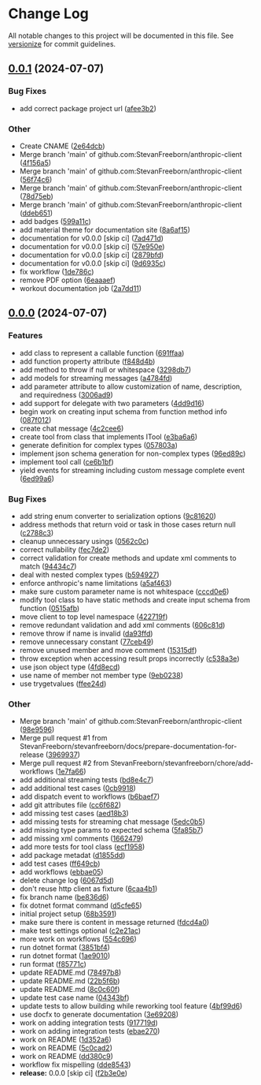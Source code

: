 # Change Log

All notable changes to this project will be documented in this file. See [versionize](https://github.com/versionize/versionize) for commit guidelines.

<a name="0.0.1"></a>
## [0.0.1](https://www.github.com/StevanFreeborn/anthropic-client/releases/tag/v0.0.1) (2024-07-07)

### Bug Fixes

* add correct package project url ([afee3b2](https://www.github.com/StevanFreeborn/anthropic-client/commit/afee3b293a69ed616dedb7656a05cda74502f7a9))

### Other

* Create CNAME ([2e64dcb](https://www.github.com/StevanFreeborn/anthropic-client/commit/2e64dcb7dbbc11180b8c6f56c50a77e2f6bdc13a))
* Merge branch 'main' of github.com:StevanFreeborn/anthropic-client ([4f156a5](https://www.github.com/StevanFreeborn/anthropic-client/commit/4f156a53cf467ee809136e1d8c66167bbb6890be))
* Merge branch 'main' of github.com:StevanFreeborn/anthropic-client ([56f74c6](https://www.github.com/StevanFreeborn/anthropic-client/commit/56f74c68c9ccf2e2ef4222e1bcfe0149f0db1046))
* Merge branch 'main' of github.com:StevanFreeborn/anthropic-client ([78d75eb](https://www.github.com/StevanFreeborn/anthropic-client/commit/78d75eb9440d07a2f121105be6d3382249542c1d))
* Merge branch 'main' of github.com:StevanFreeborn/anthropic-client ([ddeb651](https://www.github.com/StevanFreeborn/anthropic-client/commit/ddeb6519a2e314ac9194a624e91d4953a1fd3c12))
* add badges ([599a11c](https://www.github.com/StevanFreeborn/anthropic-client/commit/599a11cd2ded815cc2dceab49aa6140193a4e4ab))
* add material theme for documentation site ([8a6af15](https://www.github.com/StevanFreeborn/anthropic-client/commit/8a6af152b05f4deb220501de4c69adbde98f7bb2))
* documentation for v0.0.0 [skip ci] ([7ad471d](https://www.github.com/StevanFreeborn/anthropic-client/commit/7ad471d7608dc89c1efa9803c055123d7929f2bf))
* documentation for v0.0.0 [skip ci] ([57e950e](https://www.github.com/StevanFreeborn/anthropic-client/commit/57e950e1ce360d416bd98f204e5b17f28c51a8a1))
* documentation for v0.0.0 [skip ci] ([2879bfd](https://www.github.com/StevanFreeborn/anthropic-client/commit/2879bfde33f0c26df5e79346b8ca594c40585e8a))
* documentation for v0.0.0 [skip ci] ([9d6935c](https://www.github.com/StevanFreeborn/anthropic-client/commit/9d6935c9eb7d9518ab797be5fa4cff7dc852e565))
* fix workflow ([1de786c](https://www.github.com/StevanFreeborn/anthropic-client/commit/1de786c27c709574104f5563e439ff10fe7902c9))
* remove PDF option ([6eaaaef](https://www.github.com/StevanFreeborn/anthropic-client/commit/6eaaaef3b624dca4b674dbabb6f17e5fe3f0e95e))
* workout documentation job ([2a7dd11](https://www.github.com/StevanFreeborn/anthropic-client/commit/2a7dd118c6dadf2b5675282111f76cfb5bd5566f))

<a name="0.0.0"></a>
## [0.0.0](https://www.github.com/StevanFreeborn/anthropic-client/releases/tag/v0.0.0) (2024-07-07)

### Features

* add class to represent a callable function ([691ffaa](https://www.github.com/StevanFreeborn/anthropic-client/commit/691ffaafb735c670d3c49b382493283cff5b8568))
* add function property attribute ([f848d4b](https://www.github.com/StevanFreeborn/anthropic-client/commit/f848d4b79235ac11b204375dac6afca7247b7ddb))
* add method to throw if null or whitespace ([3298db7](https://www.github.com/StevanFreeborn/anthropic-client/commit/3298db7a3add483eaeda1fcd8e72b8c12f72d34f))
* add models for streaming messages ([a4784fd](https://www.github.com/StevanFreeborn/anthropic-client/commit/a4784fd5dbdeb299f61d1ff58ebf54287da48630))
* add parameter attribute to allow customization of name, description, and requiredness ([3006ad9](https://www.github.com/StevanFreeborn/anthropic-client/commit/3006ad9b50f90a1e1938293518fd6f9620725a3d))
* add support for delegate with two parameters ([4dd9d16](https://www.github.com/StevanFreeborn/anthropic-client/commit/4dd9d168f5c75409c8a12d8c4d4d63875f5e91ee))
* begin work on creating input schema from function method info ([087f012](https://www.github.com/StevanFreeborn/anthropic-client/commit/087f0120931f7276aa005953f36ede10b2c63cdc))
* create chat message ([4c2cee6](https://www.github.com/StevanFreeborn/anthropic-client/commit/4c2cee643a0d7d88a25a7097a0f0f333b0d693f6))
* create tool from class that implements ITool ([e3ba6a6](https://www.github.com/StevanFreeborn/anthropic-client/commit/e3ba6a62874079519751c1a4b6f7d9d2397165a2))
* generate definition for complex types ([057803a](https://www.github.com/StevanFreeborn/anthropic-client/commit/057803a8f90ea724fd1084189943a2f7ad0ca4fb))
* implement json schema generation for non-complex types ([96ed89c](https://www.github.com/StevanFreeborn/anthropic-client/commit/96ed89c9ceb7cb0ca9b9985c84c64a40d4c10b60))
* implement tool call ([ce6b1bf](https://www.github.com/StevanFreeborn/anthropic-client/commit/ce6b1bf8dc776825f450f17d89b660a81d3c31ae))
* yield events for streaming including custom message complete event ([6ed99a6](https://www.github.com/StevanFreeborn/anthropic-client/commit/6ed99a6a23b9c5b27cef5b4e9f22e28a2fc0e82f))

### Bug Fixes

* add string enum converter to serialization options ([9c81620](https://www.github.com/StevanFreeborn/anthropic-client/commit/9c8162036ed3e95b400911fd9071df06ac4ca3d4))
* address methods that return void or task in those cases return null ([c2788c3](https://www.github.com/StevanFreeborn/anthropic-client/commit/c2788c389320c6b89e4d9109273fe082ea4b519c))
* cleanup unnecessary usings ([0562c0c](https://www.github.com/StevanFreeborn/anthropic-client/commit/0562c0c1aa8b841933eea36f7dcbf8ec613e6a9c))
* correct nullability ([fec7de2](https://www.github.com/StevanFreeborn/anthropic-client/commit/fec7de2f663e5efe486a40770d3ded4e3450e678))
* correct validation for create methods and update xml comments to match ([94434c7](https://www.github.com/StevanFreeborn/anthropic-client/commit/94434c7092a8879b4d9f705a368d899ba8022f85))
* deal with nested complex types ([b594927](https://www.github.com/StevanFreeborn/anthropic-client/commit/b594927df072d1bbe3169abfe925e05e7d5755f9))
* enforce anthropic's name limitations ([a5af463](https://www.github.com/StevanFreeborn/anthropic-client/commit/a5af4636b9c8a4ea61c7a01797a3a99c1c480282))
* make sure custom parameter name is not whitespace ([cccd0e6](https://www.github.com/StevanFreeborn/anthropic-client/commit/cccd0e6647099ae328a762e168a7c0fcc0eeff61))
* modify tool class to have static methods and create input schema from function ([0515afb](https://www.github.com/StevanFreeborn/anthropic-client/commit/0515afb1e004e8c798968c4bfd591b564f84c42e))
* move client to top level namespace ([422719f](https://www.github.com/StevanFreeborn/anthropic-client/commit/422719f509fe456cd808cad78473f3b76e9a94d2))
* remove redundant validation and add xml comments ([606c81d](https://www.github.com/StevanFreeborn/anthropic-client/commit/606c81d38484a6b75356fa60e280f0f8b1878926))
* remove throw if name is invalid ([da93ffd](https://www.github.com/StevanFreeborn/anthropic-client/commit/da93ffd1f02861b8a1154e6354b64b6c220787ae))
* remove unnecessary constant ([77ceb49](https://www.github.com/StevanFreeborn/anthropic-client/commit/77ceb49c775f426199e3eede8e8b0c5ab562a9f7))
* remove unused member and move comment ([15315df](https://www.github.com/StevanFreeborn/anthropic-client/commit/15315df3c7b187fc8ccb78745af31bb74dbcda4b))
* throw exception when accessing result props incorrectly ([c538a3e](https://www.github.com/StevanFreeborn/anthropic-client/commit/c538a3eb8c5de6406534ce3d457a0ef20e20cddc))
* use json object type ([4fd8ecd](https://www.github.com/StevanFreeborn/anthropic-client/commit/4fd8ecd96b6ff6000a52ae24d90a19e6689704d2))
* use name of member not member type ([9eb0238](https://www.github.com/StevanFreeborn/anthropic-client/commit/9eb023887c17693b9c9e3434976d6a4d28ab0031))
* use trygetvalues ([ffee24d](https://www.github.com/StevanFreeborn/anthropic-client/commit/ffee24d8ecd6008637456dacca086b08e9c3cf0b))

### Other

* Merge branch 'main' of github.com:StevanFreeborn/anthropic-client ([98e9596](https://www.github.com/StevanFreeborn/anthropic-client/commit/98e9596070422bc6488b249a3f752de7942496ff))
* Merge pull request #1 from StevanFreeborn/stevanfreeborn/docs/prepare-documentation-for-release ([3969937](https://www.github.com/StevanFreeborn/anthropic-client/commit/3969937ffadc19379f848771cdee21b1257efb0d))
* Merge pull request #2 from StevanFreeborn/stevanfreeborn/chore/add-workflows ([1e7fa66](https://www.github.com/StevanFreeborn/anthropic-client/commit/1e7fa6686510814d7da95719491555f9dd95a369))
* add additional streaming tests ([bd8e4c7](https://www.github.com/StevanFreeborn/anthropic-client/commit/bd8e4c70ab2398ba3ae2d032019b592added4df9))
* add additional test cases ([0cb9918](https://www.github.com/StevanFreeborn/anthropic-client/commit/0cb9918a83b6b21df65de79cca58c44864a0a79c))
* add dispatch event to workflows ([b6baef7](https://www.github.com/StevanFreeborn/anthropic-client/commit/b6baef7f50dc53675d14c17746291232a0d57956))
* add git attributes file ([cc6f682](https://www.github.com/StevanFreeborn/anthropic-client/commit/cc6f6820ecebf15c62609f21877cb40ae6154891))
* add missing test cases ([aed18b3](https://www.github.com/StevanFreeborn/anthropic-client/commit/aed18b35fa9cf8d94bae7b3a510fb9184dcc1f15))
* add missing tests for streaming chat message ([5edc0b5](https://www.github.com/StevanFreeborn/anthropic-client/commit/5edc0b5fff0e040d58e2a9e40b5482f88b0a2d3f))
* add missing type params to expected schema ([5fa85b7](https://www.github.com/StevanFreeborn/anthropic-client/commit/5fa85b7e8bbf2e50a68d43341f64fadf12ae8b49))
* add missing xml comments ([1662479](https://www.github.com/StevanFreeborn/anthropic-client/commit/16624798bf6e558d41bb6b1593d2eb5bb727692c))
* add more tests for tool class ([ecf1958](https://www.github.com/StevanFreeborn/anthropic-client/commit/ecf1958fd3d1864af3239e719d80fa903fce6570))
* add package metadat ([d1855dd](https://www.github.com/StevanFreeborn/anthropic-client/commit/d1855ddd3706c091f6f66e88f9bfd95769d04e20))
* add test cases ([ff649cb](https://www.github.com/StevanFreeborn/anthropic-client/commit/ff649cb3d19afa8c8dd4b539f06014461ff7c187))
* add workflows ([ebbae05](https://www.github.com/StevanFreeborn/anthropic-client/commit/ebbae05a22472cf3976c0e7c072d5417b6c8b5e5))
* delete change log ([6067d5d](https://www.github.com/StevanFreeborn/anthropic-client/commit/6067d5d70c2a6fb80f142fb9325d0765d4af0564))
* don't reuse http client as fixture ([6caa4b1](https://www.github.com/StevanFreeborn/anthropic-client/commit/6caa4b1b069bf773d034d5f2aa7fa68f07a6dfb9))
* fix branch name ([be836d6](https://www.github.com/StevanFreeborn/anthropic-client/commit/be836d6f485543ccc6174966e262e3d838d4451d))
* fix dotnet format command ([d5cfe65](https://www.github.com/StevanFreeborn/anthropic-client/commit/d5cfe65622030a6cd02fef2f86660847d09cdcfe))
* initial project setup ([68b3591](https://www.github.com/StevanFreeborn/anthropic-client/commit/68b359163d7bb3d46db98a22dd25030f7466ba39))
* make sure there is content in message returned ([fdcd4a0](https://www.github.com/StevanFreeborn/anthropic-client/commit/fdcd4a05f286a3f9260c7db2f5425de8107b3bd7))
* make test settings optional ([c2e21ac](https://www.github.com/StevanFreeborn/anthropic-client/commit/c2e21ac574ba1ec4e128d7b7d4e7321a20e6973d))
* more work on workflows ([554c696](https://www.github.com/StevanFreeborn/anthropic-client/commit/554c696069d210fe1ae7085e9383ba04107869fb))
* run dotnet format ([3851bf4](https://www.github.com/StevanFreeborn/anthropic-client/commit/3851bf41c02170e4de7022789ea7ca6dbacac3c0))
* run dotnet format ([1ae9010](https://www.github.com/StevanFreeborn/anthropic-client/commit/1ae90106b5ed6c06b4495fe2c3440922577aa0a4))
* run format ([f85771c](https://www.github.com/StevanFreeborn/anthropic-client/commit/f85771c664961f4e8a4257bebd48cd37c5387031))
* update README.md ([78497b8](https://www.github.com/StevanFreeborn/anthropic-client/commit/78497b823572127b9802d80dff4fc7ca92ca169e))
* update README.md ([22b5f6b](https://www.github.com/StevanFreeborn/anthropic-client/commit/22b5f6bda26cfab3c64476fbd0b5062df214cca0))
* update README.md ([8c0c60f](https://www.github.com/StevanFreeborn/anthropic-client/commit/8c0c60faeaa813e6669ef065812d699ddff7fd5a))
* update test case name ([04343bf](https://www.github.com/StevanFreeborn/anthropic-client/commit/04343bf732e079b7a2896e94c38836e29df6455c))
* update tests to allow building while reworking tool feature ([4bf99d6](https://www.github.com/StevanFreeborn/anthropic-client/commit/4bf99d69ddcf64ca6f20eb8379bdf8c86008329f))
* use docfx to generate documentation ([3e69208](https://www.github.com/StevanFreeborn/anthropic-client/commit/3e6920868125d22310717f4166d1d9e1c582a6cc))
* work on adding integration tests ([917719d](https://www.github.com/StevanFreeborn/anthropic-client/commit/917719d36e6ff9021d411774289365ac00fb8f57))
* work on adding integration tests ([ebae270](https://www.github.com/StevanFreeborn/anthropic-client/commit/ebae27077ebaf4b1bd867560b589d62fe0119449))
* work on README ([1d352a6](https://www.github.com/StevanFreeborn/anthropic-client/commit/1d352a6f95faca8d6f5eff7901dfff57007ad030))
* work on README ([5c0cad2](https://www.github.com/StevanFreeborn/anthropic-client/commit/5c0cad254583781e53de81ba8fec16eafa408b72))
* work on README ([dd380c9](https://www.github.com/StevanFreeborn/anthropic-client/commit/dd380c9253d2b00a2823ccc49c5a67bd47c88227))
* workflow fix mispelling ([dde8543](https://www.github.com/StevanFreeborn/anthropic-client/commit/dde8543b627487a302d075391abe3f0c77583d87))
* **release:** 0.0.0 [skip ci] ([f2b3e0e](https://www.github.com/StevanFreeborn/anthropic-client/commit/f2b3e0e7d32a3e0a0de11ef3c2cb43da1283255a))

